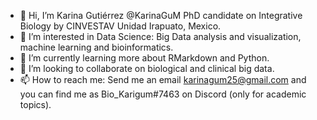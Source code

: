 - 👋 Hi, I’m Karina Gutiérrez @KarinaGuM PhD candidate on Integrative Biology by CINVESTAV Unidad Irapuato, Mexico.
- 👀 I’m interested in Data Science: Big Data analysis and visualization, machine learning and bioinformatics.
- 🌱 I’m currently learning more about RMarkdown and Python.
- 💞️ I’m looking to collaborate on biological and clinical big data.
- 📫 How to reach me: Send me an email karinagum25@gmail.com and you can find me as Bio_Karigum#7463 on Discord (only for academic topics).

<!---
KarinaGuM/KarinaGuM is a ✨ special ✨ repository because its `README.md` (this file) appears on your GitHub profile.
You can click the Preview link to take a look at your changes.
--->
